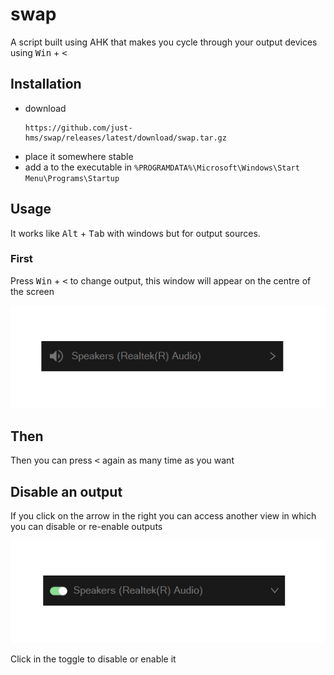 # swap

A script built using AHK that makes you cycle through your output devices using <kbd>Win</kbd> + <kbd><</kbd>

## Installation 

- download
	```
	https://github.com/just-hms/swap/releases/latest/download/swap.tar.gz
	```
- place it somewhere stable
- add a to the executable in `%PROGRAMDATA%\Microsoft\Windows\Start Menu\Programs\Startup`

## Usage

It works like <kbd>Alt</kbd> + <kbd>Tab</kbd> with windows but for output sources.

### First
Press <kbd>Win</kbd> + <kbd><</kbd> to change output, this window will appear on the centre of the screen

![Dialog1](docs/images/Dialog1.png)

## Then

Then you can press <kbd><</kbd> again as many time as you want 

## Disable an output

If you click on the arrow in the right you can access another view in which you can disable or re-enable outputs

![Dialog2](docs/images/Dialog2.png)

Click in the toggle to disable or enable it



